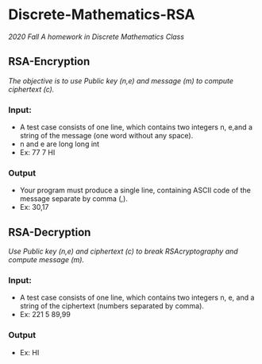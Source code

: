 # Discrete-Mathematics-RSA
*2020 Fall*
_A homework in Discrete Mathematics Class_

## RSA-Encryption
*The objective is to use Public key (n,e) and message (m) to compute ciphertext (c).*
### Input: 
* A test case consists of one line, which contains two integers n, e,and a string of the message (one word without any space).
* n and e are long long int
* Ex: 77 7 HI
### Output
* Your program must produce a single line, containing ASCII code of the message separate by comma (,).
* Ex: 30,17

## RSA-Decryption
*Use Public key (n,e) and ciphertext (c) to break RSAcryptography and compute message (m).*
### Input:
* A test case consists of one line, which contains two integers n, e, and a string of the ciphertext (numbers separated by comma).
* Ex: 221 5 89,99
### Output
* Ex: HI
